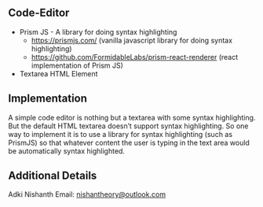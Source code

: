 ## Code-Editor

- Prism JS - A library for doing syntax highlighting
    - https://prismjs.com/ (vanilla javascript library for doing syntax highlighting)
    - https://github.com/FormidableLabs/prism-react-renderer (react implementation of Prism JS)
- Textarea HTML Element

## Implementation

A simple code editor is nothing but a textarea with some syntax highlighting. But the default HTML textarea doesn’t support syntax highlighting. So one way to implement it is to use a library for syntax highlighting (such as PrismJS) so that whatever content the user is typing in the text area would be automatically syntax highlighted.

## Additional Details
Adki Nishanth
Email: nishantheory@outlook.com
